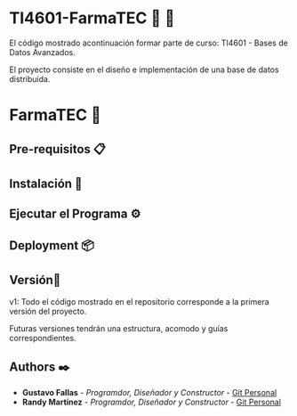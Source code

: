 # TI4601-FarmaTEC 💊 💉

El código mostrado acontinuación formar parte de curso: TI4601 - Bases de Datos Avanzados.

El proyecto consiste en el diseño e implementación de una base de datos distribuida.

# FarmaTEC 🤖

## Pre-requisitos 📋

## Instalación 🔧

## Ejecutar el Programa ⚙️

## Deployment 📦

## Versión📌

v1: Todo el código mostrado en el repositorio corresponde a la primera versión del proyecto.

Futuras versiones tendrán una estructura, acomodo y guías correspondientes.

## Authors ✒️

- **Gustavo Fallas** - _Programdor, Diseñador y Constructor_ - [Git Personal](https://github.com/tavoGFC)
- **Randy Martínez** - _Programdor, Diseñador y Constructor_ - [Git Personal](https://github.com/randyma01)

